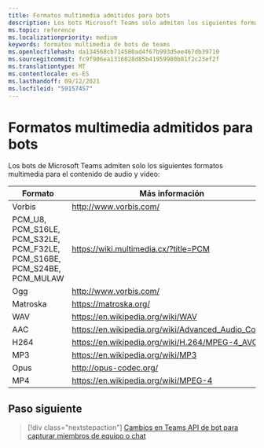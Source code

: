 ```yaml
---
title: Formatos multimedia admitidos para bots
description: Los bots Microsoft Teams solo admiten los siguientes formatos multimedia para el contenido de audio y vídeo.
ms.topic: reference
ms.localizationpriority: medium
keywords: formatos multimedia de bots de teams
ms.openlocfilehash: da134568cb714580ad4f67b993d5ee467db39710
ms.sourcegitcommit: fc9f906ea1316028d85b41959980b81f2c23ef2f
ms.translationtype: MT
ms.contentlocale: es-ES
ms.lasthandoff: 09/12/2021
ms.locfileid: "59157457"
---
```

# <a name="supported-media-formats-for-bots"></a>Formatos multimedia admitidos para bots

Los bots de Microsoft Teams admiten solo los siguientes formatos multimedia para el contenido de audio y vídeo:

| Formato | Más información |
| --- | --- |
| Vorbis | http://www.vorbis.com/ |
| PCM_U8, PCM_S16LE, PCM_S32LE, PCM_F32LE, PCM_S16BE, PCM_S24BE, PCM_MULAW | https://wiki.multimedia.cx/?title=PCM |
| Ogg | http://www.vorbis.com/ |
| Matroska | https://matroska.org/ |
| WAV | https://en.wikipedia.org/wiki/WAV |
| AAC | https://en.wikipedia.org/wiki/Advanced_Audio_Coding |
| H264 | https://en.wikipedia.org/wiki/H.264/MPEG-4_AVC |
| MP3 | https://en.wikipedia.org/wiki/MP3 |
| Opus | http://opus-codec.org/ |
| MP4 | https://en.wikipedia.org/wiki/MPEG-4 |

## <a name="next-step"></a>Paso siguiente

> [!div class="nextstepaction"]
> [Cambios en Teams API de bot para capturar miembros de equipo o chat](~/resources/team-chat-member-api-changes.md)
